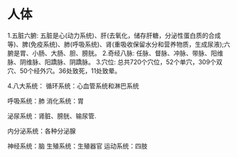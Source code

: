 # 人体
1.五脏六腑: 五脏是心(动力系统)、肝(去氧化，储存肝糖，分泌性蛋白质的合成等)、脾(免疫系统)、肺(呼吸系统)、肾(重吸收保留水分和营养物质，生成尿液);六腑是胃、小肠、大肠、胆、膀胱。
2.奇经八脉: 任脉、督脉、冲脉、带脉、阳维脉、阴维脉、阳蹻脉、阴蹻脉。
3.穴位: 总共720个穴位，52个单穴，309个双穴、50个经外穴。36处致死，11处致晕。

4.八大系统：
循环系统：心血管系统和淋巴系统

呼吸系统：肺
消化系统：胃

泌尿系统：肾脏、膀胱、输尿管.

内分泌系统：各种分泌腺

神经系统：脑
生殖系统：生殖器官
运动系统：四肢